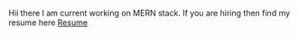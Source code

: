 Hii there I am current working on MERN stack.
If you are hiring then find my resume here [Resume]([URL](https://drive.google.com/file/d/1ER8wQg1KzEA9ypN2J_KxpmBdAg6_yPOP/view?usp=sharing))






